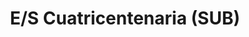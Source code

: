 ---
title: "E/S Cuatricentenaria (SUB)"
url: /maracaibo/e-s-cuatricentenaria-sub/
shop: Allgemein
---
